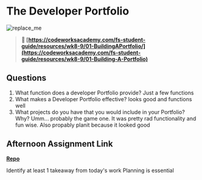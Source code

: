 # The Developer Portfolio

![replace_me](https://codeworks.blob.core.windows.net/public/assets/img/illustrations/placeholder.svg)

> **📖 [https://codeworksacademy.com/fs-student-guide/resources/wk8-9/01-BuildingAPortfolio/](https://codeworksacademy.com/fs-student-guide/resources/wk8-9/01-Building-A-Portfolio)**

## Questions

1. What function does a developer Portfolio provide?
Just a few functions
2. What makes a Developer Portfolio effective?
looks good and functions well
3. What projects do you have that you would include in your Portfolio? Why?
Umm... probably the game one. It was pretty rad functionality and fun wise. Also propably planit because it looked good
## Afternoon Assignment Link

**[Repo](https://github.com/Jarrod-Payton/Good-Ol-Days)**

Identify at least 1 takeaway from today's work
Planning is essential